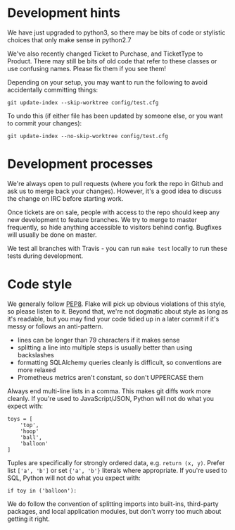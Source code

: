 Development hints
=================

We have just upgraded to python3, so there may be bits of code or stylistic choices that only make sense in python2.7

We've also recently changed Ticket to Purchase, and TicketType to Product.
There may still be bits of old code that refer to these classes or use confusing names. Please fix them if you see them!

Depending on your setup, you may want to run the following to avoid accidentally committing things:

```
git update-index --skip-worktree config/test.cfg
```

To undo this (if either file has been updated by someone else, or you want to commit your changes):

```
git update-index --no-skip-worktree config/test.cfg
```

Development processes
=====================

We're always open to pull requests (where you fork the repo in Github and ask us to merge back your changes). However, it's a good idea to discuss the change on IRC before starting work.

Once tickets are on sale, people with access to the repo should keep any new development to feature branches. We try to merge to master frequently, so hide anything accessible to visitors behind config. Bugfixes will usually be done on master.

We test all branches with Travis - you can run `make test` locally to run these tests during development.


Code style
==========

We generally follow [PEP8](https://www.python.org/dev/peps/pep-0008/). Flake will
pick up obvious violations of this style, so please listen to it. Beyond that, we're
not dogmatic about style as long as it's readable, but you may find your code
tidied up in a later commit if it's messy or follows an anti-pattern.

 - lines can be longer than 79 characters if it makes sense
 - splitting a line into multiple steps is usually better than using backslashes
 - formatting SQLAlchemy queries cleanly is difficult, so conventions are more relaxed
 - Prometheus metrics aren't constant, so don't UPPERCASE them

Always end multi-line lists in a comma. This makes git diffs work more cleanly.
If you're used to JavaScript/JSON, Python will not do what you expect with:
```
toys = [
    'top',
    'hoop'
    'ball',
    'balloon'
]
```

Tuples are specifically for strongly ordered data, e.g. `return (x, y)`.
Prefer list `['a', 'b']` or set `{'a', 'b'}` literals where appropriate.
If you're used to SQL, Python will not do what you expect with:
```
if toy in ('balloon'):
```

We do follow the convention of splitting imports into built-ins, third-party packages,
and local application modules, but don't worry too much about getting it right.


